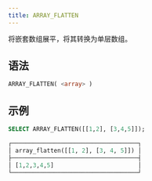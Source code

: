 ```yaml
---
title: ARRAY_FLATTEN
---
```


将嵌套数组展平，将其转换为单层数组。

## 语法

```sql
ARRAY_FLATTEN( <array> )
```

## 示例

```sql
SELECT ARRAY_FLATTEN([[1,2], [3,4,5]]);

┌────────────────────────────────────┐
│ array_flatten([[1, 2], [3, 4, 5]]) │
├────────────────────────────────────┤
│ [1,2,3,4,5]                        │
└────────────────────────────────────┘
```